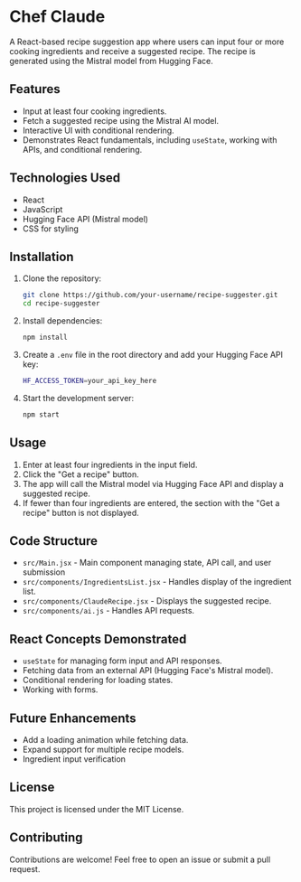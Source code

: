 # Chef Claude

A React-based recipe suggestion app where users can input four or more cooking ingredients and receive a suggested recipe. The recipe is generated using the Mistral model from Hugging Face.

## Features
- Input at least four cooking ingredients.
- Fetch a suggested recipe using the Mistral AI model.
- Interactive UI with conditional rendering.
- Demonstrates React fundamentals, including `useState`, working with APIs, and conditional rendering.

## Technologies Used
- React
- JavaScript
- Hugging Face API (Mistral model)
- CSS for styling

## Installation

1. Clone the repository:
   ```sh
   git clone https://github.com/your-username/recipe-suggester.git
   cd recipe-suggester
   ```
2. Install dependencies:
   ```sh
   npm install
   ```
3. Create a `.env` file in the root directory and add your Hugging Face API key:
   ```sh
   HF_ACCESS_TOKEN=your_api_key_here
   ```
4. Start the development server:
   ```sh
   npm start
   ```

## Usage
1. Enter at least four ingredients in the input field.
2. Click the "Get a recipe" button.
3. The app will call the Mistral model via Hugging Face API and display a suggested recipe.
4. If fewer than four ingredients are entered, the section with the "Get a recipe" button is not displayed.

## Code Structure
- `src/Main.jsx` - Main component managing state, API call, and user submission
- `src/components/IngredientsList.jsx` - Handles display of the ingredient list.
- `src/components/ClaudeRecipe.jsx` - Displays the suggested recipe.
- `src/components/ai.js` - Handles API requests.

## React Concepts Demonstrated
- `useState` for managing form input and API responses.
- Fetching data from an external API (Hugging Face's Mistral model).
- Conditional rendering for loading states.
- Working with forms.

## Future Enhancements
- Add a loading animation while fetching data.
- Expand support for multiple recipe models.
- Ingredient input verification

## License
This project is licensed under the MIT License.

## Contributing
Contributions are welcome! Feel free to open an issue or submit a pull request.
